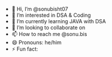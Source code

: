 - 👋 Hi, I’m @sonubisht07
- 👀 I’m interested in DSA & Coding
- 🌱 I’m currently learning JAVA with DSA
- 💞️ I’m looking to collaborate on 
- 📫 How to reach me @sonu.bis
- 😄 Pronouns: he/him
- ⚡ Fun fact: 

<!---
sonubisht07/sonubisht07 is a ✨ special ✨ repository because its `README.md` (this file) appears on your GitHub profile.
You can click the Preview link to take a look at your changes.
--->
